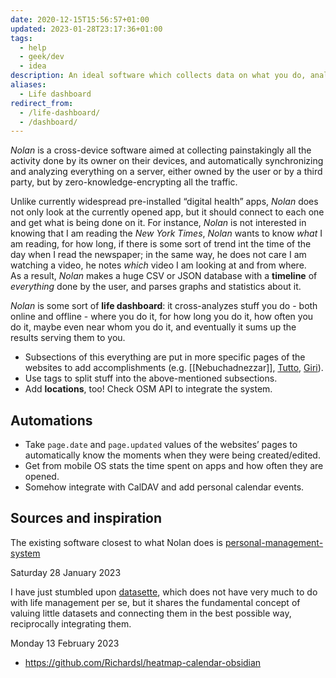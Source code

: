 ```yaml
---
date: 2020-12-15T15:56:57+01:00
updated: 2023-01-28T23:17:36+01:00
tags:
  - help
  - geek/dev
  - idea
description: An ideal software which collects data on what you do, analyzing and showing you a summary of time you spend
aliases:
  - Life dashboard
redirect_from:
  - /life-dashboard/
  - /dashboard/
---
```

*Nolan* is a cross-device software aimed at collecting painstakingly all the activity done by its owner on their devices, and automatically synchronizing and analyzing everything on a server, either owned by the user or by a third party, but by zero-knowledge-encrypting all the traffic.

Unlike currently widespread pre-installed “digital health” apps, *Nolan* does not only look at the currently opened app, but it should connect to each one and get what is being done on it. For instance, *Nolan* is not interested in knowing that I am reading the *New York Times*, *Nolan* wants to know *what* I am reading, for how long, if there is some sort of trend int the time of the day when I read the newspaper; in the same way, he does not care I am watching a video, he notes *which* video I am looking at and from where.  
As a result, *Nolan* makes a huge CSV or JSON database with a **timeline** of *everything* done by the user, and parses graphs and statistics about it.

*Nolan* is some sort of **life dashboard**: it cross-analyzes stuff you do - both online and offline - where you do it, for how long you do it, how often you do it, maybe even near whom you do it, and eventually it sums up the results serving them to you.

- Subsections of this everything are put in more specific pages of the websites to add accomplishments (e.g. [[Nebuchadnezzar]], [Tutto](https://tommi.space/tutto), [Giri](https://tommi.space/giri)).
- Use tags to split stuff into the above-mentioned subsections.
- Add **locations**, too! Check OSM API to integrate the system.

## Automations

- Take `page.date` and `page.updated` values of the websites’ pages to automatically know the moments when they were being created/edited.
- Get from mobile OS stats the time spent on apps and how often they are opened.
- Somehow integrate with CalDAV and add personal calendar events.

## Sources and inspiration

The existing software closest to what Nolan does is [personal-management-system](https://github.com/Volmarg/personal-management-system 'personal-management-system’s source code on GitHub')

<p class='date'><time datetime='2023-01-28T23:14:02+01:00'>Saturday 28 January 2023</time></p>

I have just stumbled upon [datasette](https://datasette.io), which does not have very much to do with life management per se, but it shares the fundamental concept of valuing little datasets and connecting them in the best possible way, reciprocally integrating them.

<p class='date'><time datetime='2023-02-13T07:49:40+01:00'>Monday 13 February 2023</time></p>

- https://github.com/Richardsl/heatmap-calendar-obsidian
